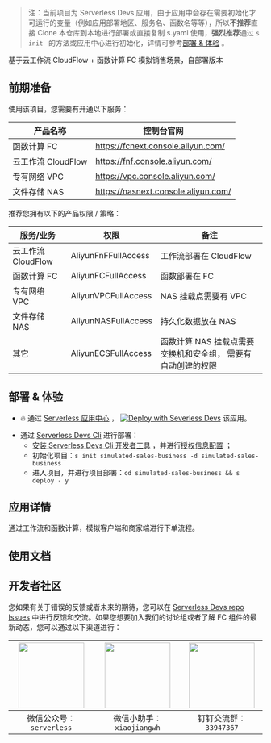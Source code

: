 
> 注：当前项目为 Serverless Devs 应用，由于应用中会存在需要初始化才可运行的变量（例如应用部署地区、服务名、函数名等等），所以**不推荐**直接 Clone 本仓库到本地进行部署或直接复制 s.yaml 使用，**强烈推荐**通过 `s init ` 的方法或应用中心进行初始化，详情可参考[部署 & 体验](#部署--体验) 。

<description>

基于云工作流 CloudFlow + 函数计算 FC 模拟销售场景，自部署版本

</description>

<codeUrl>



</codeUrl>
<preview>



</preview>


## 前期准备

使用该项目，您需要有开通以下服务：

<service>

| 产品名称 | 控制台官网 |
| --- |  --- |
| 函数计算 FC | https://fcnext.console.aliyun.com/ |
| 云工作流 CloudFlow | https://fnf.console.aliyun.com/ |
| 专有网络 VPC | https://vpc.console.aliyun.com/ |
| 文件存储 NAS | https://nasnext.console.aliyun.com/ |
</service>

推荐您拥有以下的产品权限 / 策略：
<auth>



| 服务/业务 |  权限 |  备注  |
| --- |  --- |   --- |
| 云工作流 CloudFlow | AliyunFnFFullAccess |  工作流部署在 CloudFlow |
| 函数计算 FC | AliyunFCFullAccess |  函数部署在 FC |
| 专有网络 VPC | AliyunVPCFullAccess |  NAS 挂载点需要有 VPC |
| 文件存储 NAS | AliyunNASFullAccess |  持久化数据放在 NAS |
| 其它 | AliyunECSFullAccess |  函数计算 NAS 挂载点需要交换机和安全组， 需要有自动创建的权限 |

</auth>

<remark>



</remark>

<disclaimers>



</disclaimers>

## 部署 & 体验

<appcenter>

- :fire: 通过 [Serverless 应用中心](https://fcnext.console.aliyun.com/applications/create?template=simulated-sales-business) ，
  [![Deploy with Severless Devs](https://img.alicdn.com/imgextra/i1/O1CN01w5RFbX1v45s8TIXPz_!!6000000006118-55-tps-95-28.svg)](https://fcnext.console.aliyun.com/applications/create?template=simulated-sales-business) 该应用。

</appcenter>
<deploy>

- 通过 [Serverless Devs Cli](https://www.serverless-devs.com/serverless-devs/install) 进行部署：
  - [安装 Serverless Devs Cli 开发者工具](https://www.serverless-devs.com/serverless-devs/install) ，并进行[授权信息配置](https://docs.serverless-devs.com/fc/config) ；
  - 初始化项目：`s init simulated-sales-business -d simulated-sales-business `
  - 进入项目，并进行项目部署：`cd simulated-sales-business && s deploy - y`

</deploy>

## 应用详情

<appdetail id="flushContent">

通过工作流和函数计算，模拟客户端和商家端进行下单流程。

</appdetail>

## 使用文档

<usedetail id="flushContent">
</usedetail>


<devgroup>


## 开发者社区

您如果有关于错误的反馈或者未来的期待，您可以在 [Serverless Devs repo Issues](https://github.com/serverless-devs/serverless-devs/issues) 中进行反馈和交流。如果您想要加入我们的讨论组或者了解 FC 组件的最新动态，您可以通过以下渠道进行：

<p align="center">

| <img src="https://serverless-article-picture.oss-cn-hangzhou.aliyuncs.com/1635407298906_20211028074819117230.png" width="130px" > | <img src="https://serverless-article-picture.oss-cn-hangzhou.aliyuncs.com/1635407044136_20211028074404326599.png" width="130px" > | <img src="https://serverless-article-picture.oss-cn-hangzhou.aliyuncs.com/1635407252200_20211028074732517533.png" width="130px" > |
| --------------------------------------------------------------------------------------------------------------------------------- | --------------------------------------------------------------------------------------------------------------------------------- | --------------------------------------------------------------------------------------------------------------------------------- |
| <center>微信公众号：`serverless`</center>                                                                                         | <center>微信小助手：`xiaojiangwh`</center>                                                                                        | <center>钉钉交流群：`33947367`</center>                                                                                           |
</p>
</devgroup>
